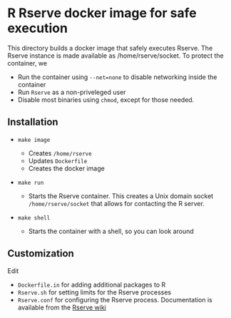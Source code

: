# R Rserve docker image for safe execution

This directory builds a docker image   that  safely executes Rserve. The
Rserve instance is made available as /home/rserve/socket. To protect the
container, we

  - Run the container using `--net=none` to disable networking inside
    the container
  - Run `Rserve` as a non-priveleged user
  - Disable most binaries using `chmod`, except for those needed.

## Installation

  - `make image`
    - Creates `/home/rserve`
    - Updates `Dockerfile`
    - Creates the docker image

  - `make run`
    - Starts the Rserve container.  This creates a Unix domain
      socket `/home/rserve/socket` that allows for contacting
      the R server.

  - `make shell`
    - Starts the container with a shell, so you can look around

## Customization

Edit

  - `Dockerfile.in` for adding additional packages to R
  - `Rserve.sh` for setting limits for the Rserve processes
  - `Rserve.conf` for configuring the Rserve process.  Documentation
    is available from the [Rserve wiki](https://github.com/s-u/Rserve/wiki/rserve.conf)
